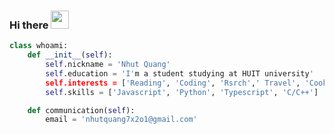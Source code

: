 ### Hi there <img src="https://em-content.zobj.net/source/microsoft-teams/337/waving-hand_1f44b.png" width="29"> 

``` Python
class whoami:
    def __init__(self):
        self.nickname = 'Nhut Quang'
        self.education = 'I'm a student studying at HUIT university'
        self.interests = ['Reading', 'Coding', 'Rsrch',' Travel', 'Cooking']
        self.skills = ['Javascript', 'Python', 'Typescript', 'C/C++']

    def communication(self):
        email = 'nhutquang7x2o1@gmail.com'

```





